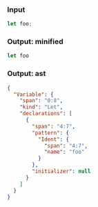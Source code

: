 ### Input
```js
let foo;
```

### Output: minified
```js min
let foo
```

### Output: ast
```json
{
  "Variable": {
    "span": "0:8",
    "kind": "Let",
    "declarations": [
      {
        "span": "4:7",
        "pattern": {
          "Ident": {
            "span": "4:7",
            "name": "foo"
          }
        },
        "initializer": null
      }
    ]
  }
}
```
